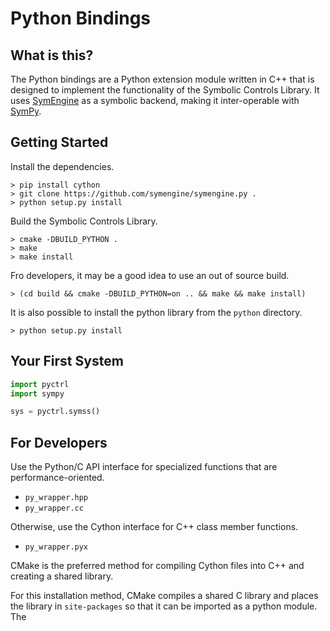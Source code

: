 # Python Bindings

## What is this?

The Python bindings are a Python extension module written in C++ that is
designed to implement the functionality of the Symbolic Controls Library. It
uses [SymEngine](https://github.com/symengine/symengine) as a symbolic backend,
making it inter-operable with [SymPy](http://www.sympy.org/en/index.html).

## Getting Started

Install the dependencies.

```shell
> pip install cython
> git clone https://github.com/symengine/symengine.py .
> python setup.py install
```

Build the Symbolic Controls Library.

```shell
> cmake -DBUILD_PYTHON .
> make
> make install
```

Fro developers, it may be a good idea to use an out of source build.

```shell
> (cd build && cmake -DBUILD_PYTHON=on .. && make && make install)
```

It is also possible to install the python library from the `python` directory.

```shell
> python setup.py install
```

## Your First System

```python
import pyctrl
import sympy

sys = pyctrl.symss()

```

## For Developers

Use the Python/C API interface for specialized functions that are performance-oriented.

- `py_wrapper.hpp`
- `py_wrapper.cc`

Otherwise, use the Cython interface for C++ class member functions.

- `py_wrapper.pyx`

CMake is the preferred method for compiling Cython files into C++ and creating a shared library.

For this installation method, CMake compiles a shared C library and places the library in `site-packages` so that it can be imported as a python module. The
